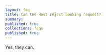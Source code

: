 ```yaml
---
layout: faq
title: Can the Host reject booking request?
summary:
published: true
collections: faqs
published: true
---
```


Yes, they can.
